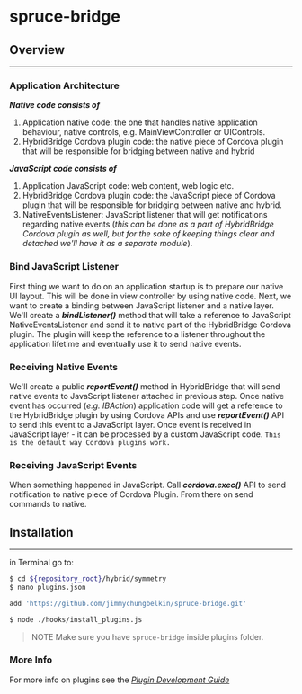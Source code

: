 # spruce-bridge

## Overview
---

### Application Architecture
***Native code consists of***
1.	Application native code: the one that handles native application behaviour, native controls, e.g. MainViewController or UIControls.
2.	HybridBridge Cordova plugin code: the native piece of Cordova plugin that will be responsible for bridging between native and hybrid
 
***JavaScript code consists of***
1.	Application JavaScript code: web content, web logic etc.
2.	HybridBridge Cordova plugin code: the JavaScript piece of Cordova plugin that will be responsible for bridging between native and hybrid.
3.	NativeEventsListener: JavaScript listener that will get notifications regarding native events (*this can be done as a part of HybridBridge Cordova plugin as well, but for the sake of keeping things clear and detached we'll have it as a separate module*).

### Bind JavaScript Listener
First thing we want to do on an application startup is to prepare our native UI layout. This will be done in view controller by using native code. 
Next, we want to create a binding between JavaScript listener and a native layer. We'll create a ***bindListener()*** method that will take a reference to JavaScript NativeEventsListener and send it to native part of the HybridBridge Cordova plugin. The plugin will keep the reference to a listener throughout the application lifetime and eventually use it to send native events.

### Receiving Native Events
We'll create a public ***reportEvent()*** method in HybridBridge  that will send native events to JavaScript listener attached in previous step. Once native event has occurred (*e.g. IBAction*) application code will get a reference to the HybridBridge plugin by using Cordova APIs and use ***reportEvent()*** API to send this event to a JavaScript layer.  Once event is received in JavaScript layer - it can be processed by a custom JavaScript code. 
`This is the default way Cordova plugins work.`

### Receiving JavaScript Events
When something happened in JavaScript. Call ***cordova.exec()*** API to send notification to native piece of Cordova Plugin. From there on send commands to native.

## Installation
---

in Terminal go to:
```sh
$ cd ${repository_root}/hybrid/symmetry
$ nano plugins.json

add 'https://github.com/jimmychungbelkin/spruce-bridge.git'

$ node ./hooks/install_plugins.js
```
 
 > NOTE
 > Make sure you have `spruce-bridge` inside plugins folder.


### More Info
For more info on plugins see the *[Plugin Development Guide](http://cordova.apache.org/docs/en/latest/guide/hybrid/plugins/index.html)*